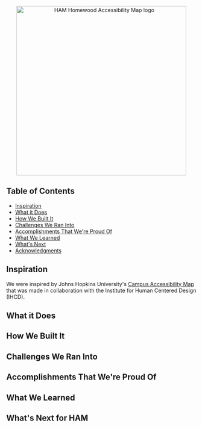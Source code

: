 <p align="center">
  <a href="https://accessibility.jhu.edu/">
    <img alt="HAM Homewood Accessibility Map logo" title="HAM" src="https://i.postimg.cc/cJMDFZCf/Copy-of-ham.png" width="450">
  </a>
</p>

<!-- START doctoc generated TOC please keep comment here to allow auto update -->
<!-- DON'T EDIT THIS SECTION, INSTEAD RE-RUN doctoc TO UPDATE -->
## Table of Contents

- [Inspiration](#inspiration)
- [What it Does](#what-it-does)
- [How We Built It](#how-we-built-it)
- [Challenges We Ran Into](#challenges-we-ran-into)
- [Accomplishments That We're Proud Of](#accomplishments-that-we're-proud-of)
- [What We Learned](#what-we-learned)
- [What's Next](#what's-next)
- [Acknowledgments](#acknowledgments)

<!-- END doctoc generated TOC please keep comment here to allow auto update -->

## Inspiration
<p>
  We were inspired by Johns Hopkins University's <a href="https://accessibility.jhu.edu/">Campus Accessibility Map</a> that was made in collaboration with the Institute for Human Centered Design (IHCD).
</p>

## What it Does

## How We Built It

## Challenges We Ran Into

## Accomplishments That We're Proud Of

## What We Learned

## What's Next for HAM
